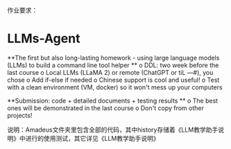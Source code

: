 作业要求：
# LLMs-Agent
**The first but also long-lasting homework - using large language models (LLMs) to build a command line tool helper **
o DDL: two week before the last course
o Local LLMs (LLaMA 2) or remote (ChatGPT or tiL —#), you chose o Add if-else if needed
o Chinese support is cool and useful!
o Test with a clean environment (VM, docker) so it won't mess up your computers

**Submission: code + detailed documents + testing results ** 
o The best ones will be demonstrated in the last course 
o Don't copy from other projects!

说明：Amadeus文件夹里包含全部的代码，其中history存储着《LLM教学助手说明》中进行的使用测试，其它详见《LLM教学助手说明》

